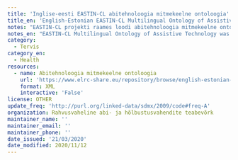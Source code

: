 ```yaml
---
title: 'Inglise-eesti EASTIN-CL abitehnoloogia mitmekeelne ontoloogia'
title_en: 'English-Estonian EASTIN-CL Multilingual Ontology of Assistive Technology'
notes: "EASTIN-CL projekti raames loodi abitehnoloogia mitmekeelne ontoloogia, mille eesmärk on keeletehnoloogiate rakendamine abitehnoloogiate portaalis http://www.eastin.eu, et seda täiustada ja muuta eri keeltes inimestele kättesaadavamaks.\r\n\r\nMitmekeelse ontoloogia põhjal loodi päringutööriist, mis võimaldab portaali kasutajatel tippida otsingusõnad, mis seejärel kaardistatakse abiseadmed tooteklassidesse.\r\n\r\nTerminoloogiaressurss loodi, valides kõigepealt baasterminoloogia inglise keeles, seejärel tõlkides need eesti keelde."
notes_en: "EASTIN-CL Multilingual Ontology of Assistive Technology was created within the EASTIN-CL project aimed at applying language technologies to portal of assistive technologies http://www.eastin.eu to enhance it and make it more accessible for people in different languages.\r\n\r\nBased on Multilingual Ontology a query tool was built allowing users of the portal to type the lookup words which are then mapped to assistive device product classes.\r\n\r\nThe terminology resource was created by first selecting base terminology in English, then having domain experts translate it."
category:
  - Tervis
category_en:
  - Health
resources:
  - name: Abitehnoloogia mitmekeelne ontoloogia
    url: 'https://www.elrc-share.eu/repository/browse/english-estonian-eastin-cl-multilingual-ontology-of-assistive-technology-processed/65cbed246d1b11e7b7d400155d026706e512a5e350c24416af2ab0e7095c14b4/'
    format: XML
    interactive: 'False'
license: OTHER
update_freq: 'http://purl.org/linked-data/sdmx/2009/code#freq-A'
organization: Rahvusvaheline abi- ja hõlbustusvahendite teabevõrk
maintainer_name: ''
maintainer_email: ''
maintainer_phone: ''
date_issued: '21/03/2020'
date_modified: 2020/11/12
---
```

